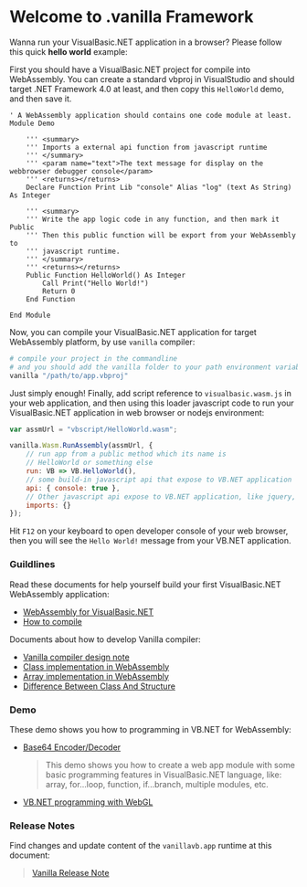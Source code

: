 # Welcome to .vanilla Framework

<!-- 2019-06-01 -->

Wanna run your VisualBasic.NET application in a browser? Please follow this quick **hello world** example:

First you should have a VisualBasic.NET project for compile into WebAssembly. You can create a standard vbproj in VisualStudio and should target .NET Framework 4.0 at least, and then copy this ``HelloWorld`` demo, and then save it. 

```vbnet
' A WebAssembly application should contains one code module at least.
Module Demo

    ''' <summary>
    ''' Imports a external api function from javascript runtime
    ''' </summary>
    ''' <param name="text">The text message for display on the webbrowser debugger console</param>
    ''' <returns></returns>
    Declare Function Print Lib "console" Alias "log" (text As String) As Integer

    ''' <summary>
    ''' Write the app logic code in any function, and then mark it Public 
    ''' Then this public function will be export from your WebAssembly to 
    ''' javascript runtime.
    ''' </summary>
    ''' <returns></returns>
    Public Function HelloWorld() As Integer 
        Call Print("Hello World!")
        Return 0
    End Function

End Module
```

Now, you can compile your VisualBasic.NET application for target WebAssembly platform, by use ``vanilla`` compiler:

```bash
# compile your project in the commandline
# and you should add the vanilla folder to your path environment variables.
vanilla "/path/to/app.vbproj"
```

Just simply enough! Finally, add script reference to ``visualbasic.wasm.js`` in your web application, and then using this loader javascript code to run your VisualBasic.NET application in web browser or nodejs environment:

```javascript
var assmUrl = "vbscript/HelloWorld.wasm";

vanilla.Wasm.RunAssembly(assmUrl, {
    // run app from a public method which its name is
    // HelloWorld or something else
    run: VB => VB.HelloWorld(),
    // some build-in javascript api that expose to VB.NET application
    api: { console: true },
    // Other javascript api expose to VB.NET application, like jquery, bootstrap, etc
    imports: {}
});
```

Hit ``F12`` on your keyboard to open developer console of your web browser, then you will see the ``Hello World!`` message from your VB.NET application.

### Guildlines

Read these documents for help yourself build your first VisualBasic.NET WebAssembly application:

+ [WebAssembly for VisualBasic.NET](#webassembly)
+ [How to compile](#use_compiler)

Documents about how to develop Vanilla compiler:

+ [Vanilla compiler design note](#compiler_design_notes)
+ [Class implementation in WebAssembly](#class_impl)
+ [Array implementation in WebAssembly](#array_impl)
+ [Difference Between Class And Structure](#class_struct_difference)

### Demo

These demo shows you how to programming in VB.NET for WebAssembly:

+ [Base64 Encoder/Decoder](/vbscripts/base64.html)
  > This demo shows you how to create a web app module with some basic programming features in VisualBasic.NET language, like: array, for...loop, function, if...branch, multiple modules, etc. 
+ [VB.NET programming with WebGL](/vbscripts/webgl.html)

### Release Notes

Find changes and update content of the ``vanillavb.app`` runtime at this document:

> [Vanilla Release Note](#release_notes)